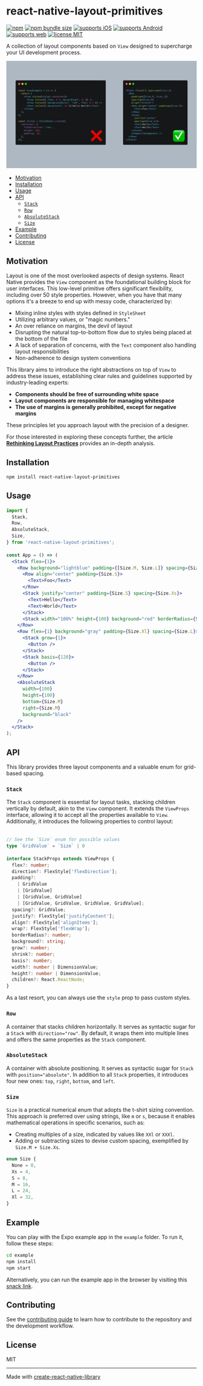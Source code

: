 # react-native-layout-primitives

[![npm](https://img.shields.io/npm/v/react-native-layout-primitives?color=brightgreen)](https://www.npmjs.com/package/react-native-layout-primitives)
[![npm bundle size](https://img.shields.io/bundlephobia/min/react-native-layout-primitives)](https://bundlephobia.com/result?p=react-native-layout-primitives)
[![supports iOS](https://img.shields.io/badge/iOS-999999.svg?style=flat-square&logo=APPLE&labelColor=999999&logoColor=fff)](https://github.com/expo/expo)
[![supports Android](https://img.shields.io/badge/Android-A4C639.svg?style=flat-square&logo=ANDROID&labelColor=A4C639&logoColor=fff)](https://github.com/expo/expo)
[![supports web](https://img.shields.io/badge/Web-4285F4.svg?style=flat-square&logo=GOOGLE-CHROME&labelColor=4285F4&logoColor=fff)](https://github.com/expo/expo)
[![license MIT](https://img.shields.io/badge/license-MIT-brightgreen)](https://github.com/rgommezz/react-native-layout-primitives/blob/master/LICENSE)

A collection of layout components based on `View` designed to supercharge your UI development process.

![](./assets/banner.png)

- [Motivation](#motivation)
- [Installation](#installation)
- [Usage](#usage)
- [API](#api)
  - [`Stack`](#stack)
  - [`Row`](#row)
  - [`AbsoluteStack`](#absolutestack)
  - [`Size`](#size)
- [Example](#example)
- [Contributing](#contributing)
- [License](#license)

## Motivation

Layout is one of the most overlooked aspects of design systems. React Native provides the `View` component as the foundational
building block for user interfaces. This low-level primitive offers significant flexibility, including over 50 style properties.
However, when you have that many options it's a breeze to end up with messy code, characterized by:

- Mixing inline styles with styles defined in `StyleSheet`
- Utilizing arbitrary values, or "magic numbers."
- An over reliance on margins, the devil of layout
- Disrupting the natural top-to-bottom flow due to styles being placed at the bottom of the file
- A lack of separation of concerns, with the `Text` component also handling layout responsibilities
- Non-adherence to design system conventions

This library aims to introduce the right abstractions on top of `View` to address these issues,
establishing clear rules and guidelines supported by industry-leading experts:

- **Components should be free of surrounding white space**
- **Layout components are responsible for managing whitespace**
- **The use of margins is generally prohibited, except for negative margins**

These principles let you approach layout with the precision of a designer.

For those interested in exploring these concepts further, the article [**Rethinking Layout Practices**](https://www.reactnative.university/blog/rethinking-layout-practices) provides an in-depth analysis.

## Installation

```sh
npm install react-native-layout-primitives
```

## Usage

```jsx
import {
  Stack,
  Row,
  AbsoluteStack,
  Size,
} from 'react-native-layout-primitives';

const App = () => (
  <Stack flex={1}>
    <Row background="lightblue" padding={[Size.M, Size.L]} spacing={Size.M}>
      <Row align="center" padding={Size.S}>
        <Text>Foo</Text>
      </Row>
      <Stack justify="center" padding={Size.S} spacing={Size.Xs}>
        <Text>Hello</Text>
        <Text>World</Text>
      </Stack>
      <Stack width="100%" height={100} background="red" borderRadius={Size.S} />
    </Row>
    <Row flex={1} background="gray" padding={Size.Xl} spacing={Size.L}>
      <Stack grow={1}>
        <Button />
      </Stack>
      <Stack basis={120}>
        <Button />
      </Stack>
    </Row>
    <AbsoluteStack
      width={100}
      height={100}
      bottom={Size.M}
      right={Size.M}
      background="black"
    />
  </Stack>
);
```

## API
This library provides three layout components and a valuable enum for grid-based spacing.

### `Stack`

The `Stack` component is essential for layout tasks, stacking children vertically by default, akin to the `View` component.
It extends the `ViewProps` interface, allowing it to accept all the properties available to `View`.
Additionally, it introduces the following properties to control layout:

```ts

// See the `Size` enum for possible values
type `GridValue` = `Size` | 0

interface StackProps extends ViewProps {
  flex?: number;
  direction?: FlexStyle['flexDirection'];
  padding?:
    | GridValue
    | [GridValue]
    | [GridValue, GridValue]
    | [GridValue, GridValue, GridValue, GridValue];
  spacing?: GridValue;
  justify?: FlexStyle['justifyContent'];
  align?: FlexStyle['alignItems'];
  wrap?: FlexStyle['flexWrap'];
  borderRadius?: number;
  background?: string;
  grow?: number;
  shrink?: number;
  basis?: number;
  width?: number | DimensionValue;
  height?: number | DimensionValue;
  children?: React.ReactNode;
}
```

As a last resort, you can always use the `style` prop to pass custom styles.

### `Row`
A container that stacks children horizontally. It serves as syntactic sugar for a `Stack` with `direction="row"`.
By default, it wraps them into multiple lines and offers the same properties as the `Stack` component.

### `AbsoluteStack`
A container with absolute positioning. It serves as syntactic sugar for `Stack` with `position="absolute"`.
In addition to all `Stack` properties, it introduces four new ones: `top`, `right`, `bottom`, and `left`.

### `Size`

`Size` is a practical numerical enum that adopts the t-shirt sizing convention. This approach is preferred over using strings, like
`m` or `s`, because it enables mathematical operations in specific scenarios, such as:
- Creating multiples of a size, indicated by values like `XXl` or `XXXl`.
- Adding or subtracting sizes to devise custom spacing, exemplified by `Size.M + Size.Xs`.

```ts
enum Size {
  None = 0,
  Xs = 4,
  S = 8,
  M = 16,
  L = 24,
  Xl = 32,
}

```

## Example
You can play with the Expo example app in the `example` folder. To run it, follow these steps:

```sh
cd example
npm install
npm start
```

Alternatively, you can run the example app in the browser by visiting this [snack link](https://snack.expo.dev/@rgommezz/react-native-layout-primitives-example).

## Contributing

See the [contributing guide](CONTRIBUTING.md) to learn how to contribute to the repository and the development workflow.

## License

MIT

---

Made with [create-react-native-library](https://github.com/callstack/react-native-builder-bob)
